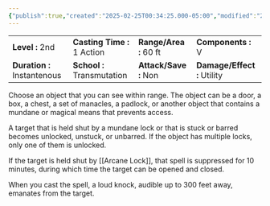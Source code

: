 ```yaml
---
{"publish":true,"created":"2025-02-25T00:34:25.000-05:00","modified":"2025-02-25T00:34:25.947-05:00","cssclasses":""}
---
```



|                             |                             |                        |                             |
| :-------------------------- | :-------------------------- | :--------------------- | :-------------------------- |
| **Level :** 2nd             | **Casting Time :** 1 Action | **Range/Area :** 60 ft | **Components :** V          |
| **Duration :** Instantenous | **School :** Transmutation  | **Attack/Save :** Non  | **Damage/Effect :** Utility |


Choose an object that you can see within range. The object can be a door, a box, a chest, a set of manacles, a padlock, or another object that contains a mundane or magical means that prevents access.

A target that is held shut by a mundane lock or that is stuck or barred becomes unlocked, unstuck, or unbarred. If the object has multiple locks, only one of them is unlocked.

If the target is held shut by [[Arcane Lock]], that spell is suppressed for 10 minutes, during which time the target can be opened and closed.

When you cast the spell, a loud knock, audible up to 300 feet away, emanates from the target.